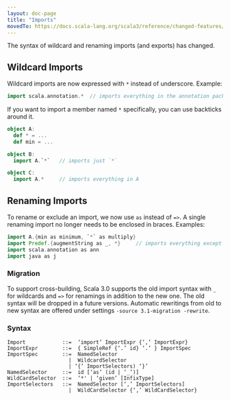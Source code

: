 ```yaml
---
layout: doc-page
title: "Imports"
movedTo: https://docs.scala-lang.org/scala3/reference/changed-features/imports.html
---
```


The syntax of wildcard and renaming imports (and exports) has changed.

## Wildcard Imports

Wildcard imports are now expressed with `*` instead of underscore. Example:
```scala
import scala.annotation.*  // imports everything in the annotation package
```

If you want to import a member named `*` specifically, you can use backticks around it.

```scala
object A:
  def * = ...
  def min = ...

object B:
  import A.`*`   // imports just `*`

object C:
  import A.*     // imports everything in A
```

## Renaming Imports

To rename or exclude an import, we now use `as` instead of `=>`. A single renaming import no longer needs to be enclosed in braces. Examples:

```scala
import A.{min as minimum, `*` as multiply}
import Predef.{augmentString as _, *}     // imports everything except augmentString
import scala.annotation as ann
import java as j
```

### Migration

To support cross-building, Scala 3.0 supports the old import syntax with `_` for wildcards and `=>` for renamings in addition to the new one. The old syntax
will be dropped in a future versions. Automatic rewritings from old to new syntax
are offered under settings `-source 3.1-migration -rewrite`.

### Syntax

```
Import            ::=  ‘import’ ImportExpr {‘,’ ImportExpr}
ImportExpr        ::=  { SimpleRef {‘.’ id} ‘.’ } ImportSpec
ImportSpec        ::=  NamedSelector
                    |  WildcardSelector
                    | ‘{’ ImportSelectors) ‘}’
NamedSelector     ::=  id [‘as’ (id | ‘_’)]
WildCardSelector  ::=  ‘*' | ‘given’ [InfixType]
ImportSelectors   ::=  NamedSelector [‘,’ ImportSelectors]
                    |  WildCardSelector {‘,’ WildCardSelector}
```
